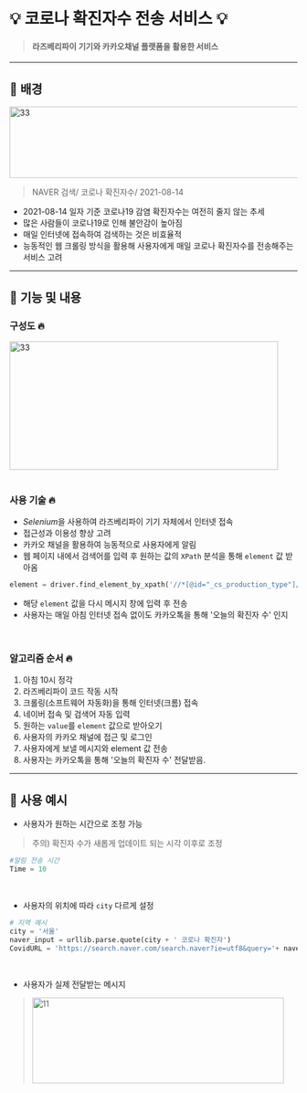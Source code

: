 # :bulb: 코로나 확진자수 전송 서비스 :bulb:
>#### 라즈베리파이 기기와 카카오채널 플랫폼을 활용한 서비스
_____________
## :dizzy: 배경
<img src="https://user-images.githubusercontent.com/86276347/129881730-6cb1fb0c-734e-4629-a6d0-96d8266e4cac.JPG" width="600px" height="125px" title="33" alt="33"></img><br/>
> NAVER 검색/ 코로나 확진자수/ 2021-08-14
* 2021-08-14 일자 기준 코로나19 감염 확진자수는 여전히 줄지 않는 추세
* 많은 사람들이 코로나19로 인해 불안감이 높아짐
* 매일 인터넷에 접속하여 검색하는 것은 비효율적
* 능동적인 웹 크롤링 방식을 활용해 사용자에게 매일 코로나 확진자수를 전송해주는 서비스 고려
________
## :dizzy: 기능 및 내용
### 구성도 :fire: 
<img src="https://user-images.githubusercontent.com/86276347/129881719-f6798ce9-4b72-49ef-9c24-e03c3df6f753.jpg" width="470px" height="225px" title="33" alt="33"></img><br/>
<br/>

### 사용 기술 :fire: 

* *Selenium*을 사용하여 라즈베리파이 기기 자체에서 인터넷 접속
* 접근성과 이용성 향상 고려 
* 카카오 채널을 활용하여 능동적으로 사용자에게 알림
* 웹 페이지 내에서 검색어를 입력 후 원하는 값의 ```XPath``` 분석을 통해 ```element``` 값 받아옴
```python
element = driver.find_element_by_xpath('//*[@id="_cs_production_type"]/div/div[4]/div/div[3]/div[1]/div/table/tbody/tr[1]/td[3]/span').text
```
* 해당 ```element``` 값을 다시 메시지 창에 입력 후 전송
* 사용자는 매일 아침 인터넷 접속 없이도 카카오톡을 통해 '오늘의 확진자 수' 인지
<br/>

### 알고리즘 순서 :fire: 

1. 아침 10시 정각
2. 라즈베리파이 코드 작동 시작
3. 크롤링(소프트웨어 자동화)을 통해 인터넷(크롬) 접속 
4. 네이버 접속 및 검색어 자동 입력 
5. 원하는 ```value```를 ```element``` 값으로 받아오기
6. 사용자의 카카오 채널에 접근 및 로그인
7. 사용자에게 보낼 메시지와 element 값 전송
8. 사용자는 카카오톡을 통해 '오늘의 확진자 수' 전달받음. 
__________
## :dizzy: 사용 예시

* 사용자가 원하는 시간으로 조정 가능
>주의) 확진자 수가 새롭게 업데이트 되는 시각 이후로 조정
```python
#알림 전송 시간 
Time = 10  
```
<br/>
  
* 사용자의 위치에 따라 ```city``` 다르게 설정
```python
# 지역 예시
city = '서울'
naver_input = urllib.parse.quote(city + ' 코로나 확진자')
CovidURL = 'https://search.naver.com/search.naver?ie=utf8&query='+ naver_input
```
<br/>

* 사용자가 실제 전달받는 메시지<br/>
><img src="https://user-images.githubusercontent.com/86276347/129887480-6fe89e9e-a3e8-45c2-a74e-a264c6505d86.JPG" width="440px" height="150px" title="11" alt="11"></img><br/>
